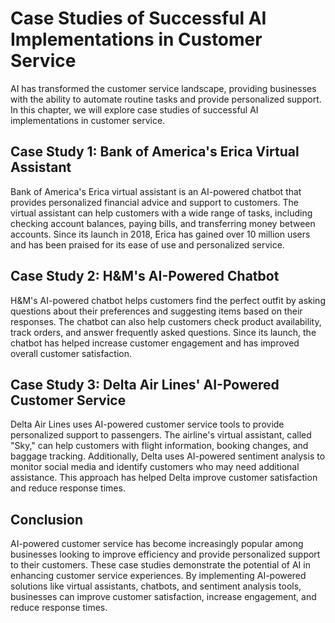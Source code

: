 Case Studies of Successful AI Implementations in Customer Service
=================================================================================================================================

AI has transformed the customer service landscape, providing businesses with the ability to automate routine tasks and provide personalized support. In this chapter, we will explore case studies of successful AI implementations in customer service.

Case Study 1: Bank of America's Erica Virtual Assistant
-------------------------------------------------------

Bank of America's Erica virtual assistant is an AI-powered chatbot that provides personalized financial advice and support to customers. The virtual assistant can help customers with a wide range of tasks, including checking account balances, paying bills, and transferring money between accounts. Since its launch in 2018, Erica has gained over 10 million users and has been praised for its ease of use and personalized service.

Case Study 2: H\&M's AI-Powered Chatbot
---------------------------------------

H\&M's AI-powered chatbot helps customers find the perfect outfit by asking questions about their preferences and suggesting items based on their responses. The chatbot can also help customers check product availability, track orders, and answer frequently asked questions. Since its launch, the chatbot has helped increase customer engagement and has improved overall customer satisfaction.

Case Study 3: Delta Air Lines' AI-Powered Customer Service
----------------------------------------------------------

Delta Air Lines uses AI-powered customer service tools to provide personalized support to passengers. The airline's virtual assistant, called "Sky," can help customers with flight information, booking changes, and baggage tracking. Additionally, Delta uses AI-powered sentiment analysis to monitor social media and identify customers who may need additional assistance. This approach has helped Delta improve customer satisfaction and reduce response times.

Conclusion
----------

AI-powered customer service has become increasingly popular among businesses looking to improve efficiency and provide personalized support to their customers. These case studies demonstrate the potential of AI in enhancing customer service experiences. By implementing AI-powered solutions like virtual assistants, chatbots, and sentiment analysis tools, businesses can improve customer satisfaction, increase engagement, and reduce response times.
